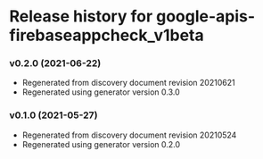# Release history for google-apis-firebaseappcheck_v1beta

### v0.2.0 (2021-06-22)

* Regenerated from discovery document revision 20210621
* Regenerated using generator version 0.3.0

### v0.1.0 (2021-05-27)

* Regenerated from discovery document revision 20210524
* Regenerated using generator version 0.2.0

